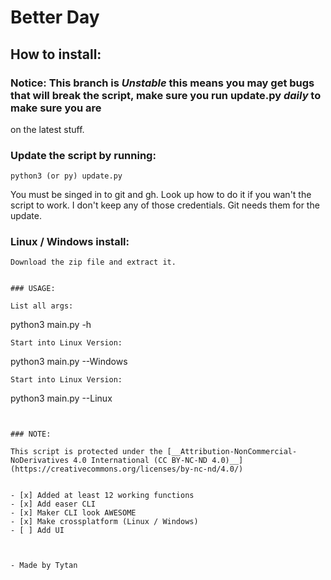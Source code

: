 # Better Day

## How to install:

### Notice: This branch is ***Unstable*** this means you may get bugs that will break the script, make sure you run update.py ***daily*** to make sure you are 
on the latest stuff. 

### Update the script by running:

```
python3 (or py) update.py
```

You must be singed in to git and gh. Look up how to do it if you wan't the script to work. I don't keep any of those credentials. Git needs them for the update.
### Linux / Windows install:

```
Download the zip file and extract it.
```
```

### USAGE:

List all args:
```
python3 main.py -h
```
Start into Linux Version:
```
python3 main.py --Windows
```
Start into Linux Version:
```
python3 main.py --Linux
```


### NOTE:

This script is protected under the [__Attribution-NonCommercial-NoDerivatives 4.0 International (CC BY-NC-ND 4.0)__](https://creativecommons.org/licenses/by-nc-nd/4.0/)


- [x] Added at least 12 working functions
- [x] Add easer CLI
- [x] Maker CLI look AWESOME
- [x] Make crossplatform (Linux / Windows)
- [ ] Add UI



- Made by Tytan
